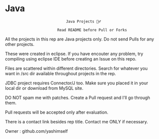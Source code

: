 # Java
								Java Projects 🤷‍♂️ 

							Read README before Pull or Forks

All the projects in this rep are Java projects only. Do not send Pulls for any other projects. 

These were created in eclipse. If you have encouter any problem, try compiling using eclipse IDE before creating an Issue on this repo.

Files are scattered within different directories. Search for whatever you want in /src dir available throughout projects in the rep.

JDBC project requires Connector/J too. Make sure you placed it in your local dir or download from MySQL site.

 DO NOT spam me with patches.
 Create a Pull request and I'll go through them.
 
 Pull requests will be accepted only after evaluation.
 
 There is a contact link besides rep title. Contact me ONLY if necessary.

Owner : github.com/yashimself
